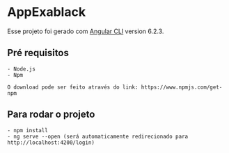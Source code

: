 # AppExablack

Esse projeto foi gerado com [Angular CLI](https://github.com/angular/angular-cli) version 6.2.3.

## Pré requisitos
	- Node.js
	- Npm 

	O download pode ser feito através do link: https://www.npmjs.com/get-npm

## Para rodar o projeto 

	- npm install 
	- ng serve --open (será automaticamente redirecionado para http://localhost:4200/login)
	
